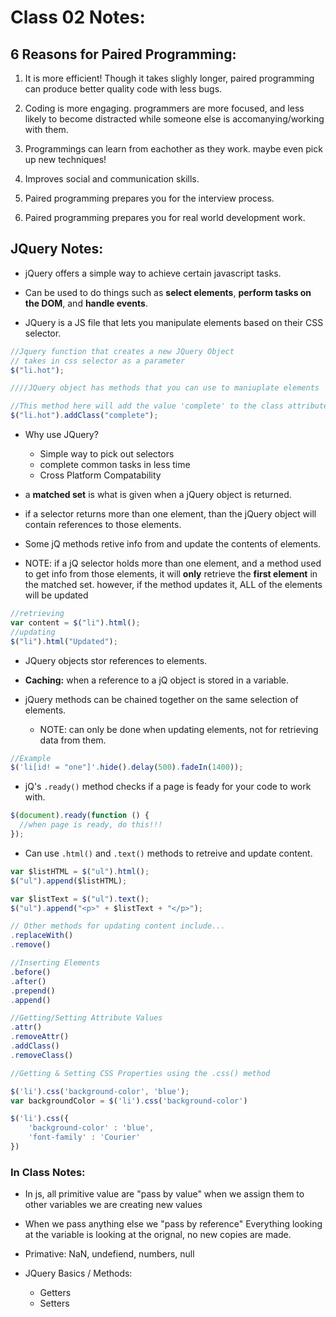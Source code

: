 # Class 02 Notes:

## 6 Reasons for Paired Programming:

1. It is more efficient! Though it takes slighly longer, paired programming can produce better quality code with less bugs.

2. Coding is more engaging. programmers are more focused, and less likely to become distracted while someone else is accomanying/working with them.

3. Programmings can learn from eachother as they work. maybe even pick up new techniques!

4. Improves social and communication skills.

5. Paired programming prepares you for the interview process.

6. Paired programming prepares you for real world development work.

## JQuery Notes:

- jQuery offers a simple way to achieve certain javascript tasks.
- Can be used to do things such as **select elements**, **perform tasks on the DOM**, and **handle events**.

- JQuery is a JS file that lets you manipulate elements based on their CSS selector.

```js
//Jquery function that creates a new JQuery Object
// takes in css selector as a parameter
$("li.hot");

////JQuery object has methods that you can use to maniuplate elements

//This method here will add the value 'complete' to the class attribute
$("li.hot").addClass("complete");
```

- Why use JQuery?

  - Simple way to pick out selectors
  - complete common tasks in less time
  - Cross Platform Compatability

- a **matched set** is what is given when a jQuery object is returned.
- if a selector returns more than one element, than the jQuery object will contain references to those elements.

- Some jQ methods retive info from and update the contents of elements.
- NOTE: if a jQ selector holds more than one element, and a method used to get info from those elements, it will **only** retrieve the **first element** in the matched set. however, if the method updates it, ALL of the elements will be updated

```js
//retrieving
var content = $("li").html();
//updating
$("li").html("Updated");
```

- JQuery objects stor references to elements.
- **Caching:** when a reference to a jQ object is stored in a variable.

- jQuery methods can be chained together on the same selection of elements.
  - NOTE: can only be done when updating elements, not for retrieving data from them.

```js
//Example
$('li[id! = "one"]'.hide().delay(500).fadeIn(1400));
```

- jQ's `.ready()` method checks if a page is feady for your code to work with.

```js
$(document).ready(function () {
  //when page is ready, do this!!!
});
```

- Can use `.html()` and `.text()` methods to retreive and update content.

```js
var $listHTML = $("ul").html();
$("ul").append($listHTML);

var $listText = $("ul").text();
$("ul").append("<p>" + $listText + "</p>");

// Other methods for updating content include...
.replaceWith()
.remove()

//Inserting Elements
.before()
.after()
.prepend()
.append()

//Getting/Setting Attribute Values
.attr()
.removeAttr()
.addClass()
.removeClass()

//Getting & Setting CSS Properties using the .css() method

$('li').css('background-color', 'blue');
var backgroundColor = $('li').css('background-color')

$('li').css({
    'background-color' : 'blue',
    'font-family' : 'Courier'
})
```

### In Class Notes:

- In js, all primitive value are "pass by value"
  when we assign them to other variables we are creating new values

- When we pass anything else we "pass by reference"
  Everything looking at the variable is looking at the orignal, no new copies are made.
- Primative: NaN, undefiend, numbers, null

- JQuery Basics / Methods:
  - Getters
  - Setters
